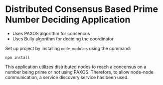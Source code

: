 # Distributed Consensus Based Prime Number Deciding Application

- Uses PAXOS algorithm for consencus
- Uses Bully algorithm for deciding the coordinator

Set up project by installing `node_modules` using the command: 

```
npm install
```

This application utilizes distributed nodes to reach a concensus on a number being prime or not using PAXOS. Therefore, to allow node-node communication, a service discovery service has been used.

